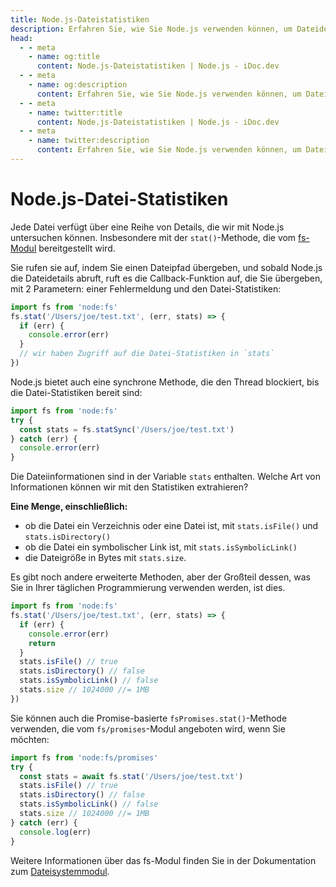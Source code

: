 ```yaml
---
title: Node.js-Dateistatistiken
description: Erfahren Sie, wie Sie Node.js verwenden können, um Dateidetails mithilfe der stat()-Methode des fs-Moduls zu überprüfen, einschließlich Dateityp, Größe usw.
head:
  - - meta
    - name: og:title
      content: Node.js-Dateistatistiken | Node.js - iDoc.dev
  - - meta
    - name: og:description
      content: Erfahren Sie, wie Sie Node.js verwenden können, um Dateidetails mithilfe der stat()-Methode des fs-Moduls zu überprüfen, einschließlich Dateityp, Größe usw.
  - - meta
    - name: twitter:title
      content: Node.js-Dateistatistiken | Node.js - iDoc.dev
  - - meta
    - name: twitter:description
      content: Erfahren Sie, wie Sie Node.js verwenden können, um Dateidetails mithilfe der stat()-Methode des fs-Moduls zu überprüfen, einschließlich Dateityp, Größe usw.
---
```



# Node.js-Datei-Statistiken

Jede Datei verfügt über eine Reihe von Details, die wir mit Node.js untersuchen können. Insbesondere mit der `stat()`-Methode, die vom [fs-Modul](/de/nodejs/api/fs) bereitgestellt wird.

Sie rufen sie auf, indem Sie einen Dateipfad übergeben, und sobald Node.js die Dateidetails abruft, ruft es die Callback-Funktion auf, die Sie übergeben, mit 2 Parametern: einer Fehlermeldung und den Datei-Statistiken:

```js
import fs from 'node:fs'
fs.stat('/Users/joe/test.txt', (err, stats) => {
  if (err) {
    console.error(err)
  }
  // wir haben Zugriff auf die Datei-Statistiken in `stats`
})
```

Node.js bietet auch eine synchrone Methode, die den Thread blockiert, bis die Datei-Statistiken bereit sind:

```js
import fs from 'node:fs'
try {
  const stats = fs.statSync('/Users/joe/test.txt')
} catch (err) {
  console.error(err)
}
```

Die Dateiinformationen sind in der Variable `stats` enthalten. Welche Art von Informationen können wir mit den Statistiken extrahieren?

**Eine Menge, einschließlich:**

- ob die Datei ein Verzeichnis oder eine Datei ist, mit `stats.isFile()` und `stats.isDirectory()`
- ob die Datei ein symbolischer Link ist, mit `stats.isSymbolicLink()`
- die Dateigröße in Bytes mit `stats.size`.

Es gibt noch andere erweiterte Methoden, aber der Großteil dessen, was Sie in Ihrer täglichen Programmierung verwenden werden, ist dies.

```js
import fs from 'node:fs'
fs.stat('/Users/joe/test.txt', (err, stats) => {
  if (err) {
    console.error(err)
    return
  }
  stats.isFile() // true
  stats.isDirectory() // false
  stats.isSymbolicLink() // false
  stats.size // 1024000 //= 1MB
})
```

Sie können auch die Promise-basierte `fsPromises.stat()`-Methode verwenden, die vom `fs/promises`-Modul angeboten wird, wenn Sie möchten:

```js
import fs from 'node:fs/promises'
try {
  const stats = await fs.stat('/Users/joe/test.txt')
  stats.isFile() // true
  stats.isDirectory() // false
  stats.isSymbolicLink() // false
  stats.size // 1024000 //= 1MB
} catch (err) {
  console.log(err)
}
```

Weitere Informationen über das fs-Modul finden Sie in der Dokumentation zum [Dateisystemmodul](/de/nodejs/api/fs).

